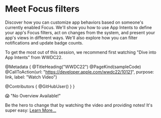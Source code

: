 # Meet Focus filters

Discover how you can customize app behaviors based on someone's currently enabled Focus. We'll show you how to use App Intents to define your app's Focus filters, act on changes from the system, and present your app's views in different ways. We'll also explore how you can filter notifications and update badge counts.

To get the most out of this session, we recommend first watching "Dive into App Intents" from WWDC22.

@Metadata {
   @TitleHeading("WWDC22")
   @PageKind(sampleCode)
   @CallToAction(url: "https://developer.apple.com/wwdc22/10121", purpose: link, label: "Watch Video")

   @Contributors {
      @GitHubUser(<replace this with your GitHub handle>)
   }
}

😱 "No Overview Available!"

Be the hero to change that by watching the video and providing notes! It's super easy:
 [Learn More…](https://wwdcnotes.github.io/WWDCNotes/documentation/wwdcnotes/contributing)
